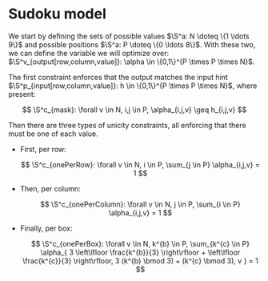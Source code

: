 # Sudoku model

We start by defining the sets of possible values
$\S^a: N \doteq \{1 \ldots 9\}$ and possible
positions $\S^a: P \doteq \{0 \ldots 8\}$. With
these two, we can define the variable we will optimize over:
$\S^v_{output[row,column,value]}: \alpha \in \{0,1\}^{P \times P \times N}$.

The first constraint enforces that the output matches the input hint
$\S^p_{input[row,column,value]}: h \in \{0,1\}^{P \times P \times N}$,
where present:

$$
  \S^c_{mask}:
  \forall v \in N, i,j \in P, \alpha_{i,j,v} \geq h_{i,j,v}
$$

Then there are three types of unicity constraints, all enforcing that there must
be one of each value.

+ First, per row:

  $$
    \S^c_{onePerRow}:
    \forall v \in N, i \in P,
      \sum_{j \in P} \alpha_{i,j,v} = 1
  $$

+ Then, per column:

  $$
    \S^c_{onePerColumn}:
    \forall v \in N, j \in P,
      \sum_{i \in P} \alpha_{i,j,v} = 1
  $$

+ Finally, per box:

  $$
    \S^c_{onePerBox}:
      \forall v \in N, k^{b} \in P,
      \sum_{k^{c} \in P}
      \alpha_{
          3 \left\lfloor \frac{k^{b}}{3} \right\rfloor
          + \left\lfloor \frac{k^{c}}{3} \right\rfloor,
          3 (k^{b} \bmod 3) + (k^{c} \bmod 3),
          v
      }
      = 1
  $$
